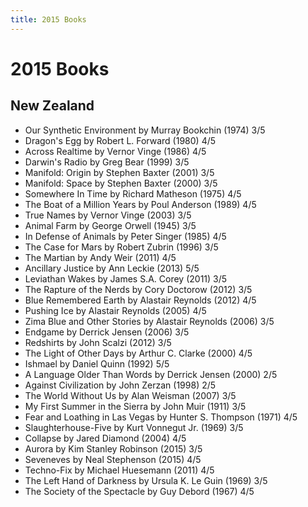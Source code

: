 ```yaml
---
title: 2015 Books
---
```


# 2015 Books

## New Zealand

- Our Synthetic Environment by Murray Bookchin (1974) 3/5
- Dragon's Egg by Robert L. Forward (1980) 4/5
- Across Realtime by Vernor Vinge (1986) 4/5
- Darwin's Radio by Greg Bear (1999) 3/5
- Manifold: Origin by Stephen Baxter (2001) 3/5
- Manifold: Space by Stephen Baxter (2000) 3/5
- Somewhere In Time by Richard Matheson (1975) 4/5
- The Boat of a Million Years by Poul Anderson (1989) 4/5
- True Names by Vernor Vinge (2003) 3/5
- Animal Farm by George Orwell (1945) 3/5
- In Defense of Animals by Peter Singer (1985) 4/5
- The Case for Mars by Robert Zubrin (1996) 3/5
- The Martian by Andy Weir (2011) 4/5
- Ancillary Justice by Ann Leckie (2013) 5/5
- Leviathan Wakes by James S.A. Corey (2011) 3/5
- The Rapture of the Nerds by Cory Doctorow (2012) 3/5
- Blue Remembered Earth by Alastair Reynolds (2012) 4/5
- Pushing Ice by Alastair Reynolds (2005) 4/5
- Zima Blue and Other Stories by Alastair Reynolds (2006) 3/5
- Endgame by Derrick Jensen (2006) 3/5
- Redshirts by John Scalzi (2012) 3/5
- The Light of Other Days by Arthur C. Clarke (2000) 4/5
- Ishmael by Daniel Quinn (1992) 5/5
- A Language Older Than Words by Derrick Jensen (2000) 2/5
- Against Civilization by John Zerzan (1998) 2/5
- The World Without Us by Alan Weisman (2007) 3/5
- My First Summer in the Sierra by John Muir (1911) 3/5
- Fear and Loathing in Las Vegas by Hunter S. Thompson (1971) 4/5
- Slaughterhouse-Five by Kurt Vonnegut Jr. (1969) 3/5
- Collapse by Jared Diamond (2004) 4/5
- Aurora by Kim Stanley Robinson (2015) 3/5
- Seveneves by Neal Stephenson (2015) 4/5
- Techno-Fix by Michael Huesemann (2011) 4/5
- The Left Hand of Darkness by Ursula K. Le Guin (1969) 3/5
- The Society of the Spectacle by Guy Debord (1967) 4/5
